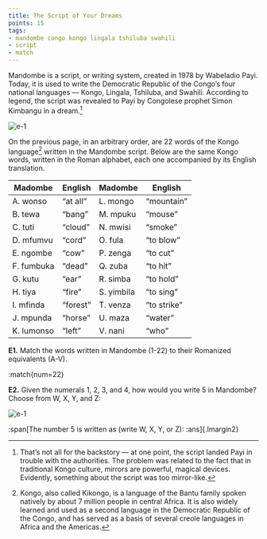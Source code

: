 ```yaml
---
title: The Script of Your Dreams
points: 15
tags:
- mandombe congo kongo lingala tshiluba swahili 
- script
- match
---
```


Mandombe is a script, or writing system, created in 1978 by Wabeladio Payi. Today, it is used to write the
Democratic Republic of the Congo’s four national languages — Kongo, Lingala, Tshiluba, and Swahili.
According to legend, the script was revealed to Payi by Congolese prophet Simon Kimbangu in a dream.[^1]
[^1]: That’s not all for the backstory — at one point, the script landed Payi in trouble with the authorities. The problem was related to the fact that in
traditional Kongo culture, mirrors are powerful, magical devices. Evidently, something about the script was too mirror-like.

![e-1](../../../pimg/naclo2021e-1.png)

On the previous page, in an arbitrary order, are 22 words of the Kongo language[^2] written in the Mandombe
script. Below are the same Kongo words, written in the Roman alphabet, each one accompanied by its
English translation.

| Madombe | English | Madombe | English |
|-|-|-|-|
| A. wonso | “at all” | L. mongo | “mountain” |
| B. tewa | “bang” | M. mpuku | “mouse” |
| C. tuti | “cloud” | N. mwisi | “smoke” |
| D. mfumvu | “cord” | O. fula | “to blow” |
| E. ngombe | “cow” | P. zenga | “to cut” |
| F. fumbuka | “dead” | Q. zuba | “to hit” |
| G. kutu | “ear” | R. simba | “to hold” |
| H. tiya | “fire” | S. yimbila | “to sing” |
| I. mfinda | “forest” | T. venza | “to strike” |
| J. mpunda | “horse” | U. maza | “water” |
| K. lumonso | “left” | V. nani | “who” |


**E1.** Match the words written in Mandombe (1-22) to their Romanized equivalents (A-V).

:match{num=22}

[^2]: Kongo, also called Kikongo, is a language of the Bantu family spoken natively by about 7 million people in central Africa. It is also widely learned and
used as a second language in the Democratic Republic of the Congo, and has served as a basis of several creole languages in Africa and the Americas.


**E2.** Given the numerals 1, 2, 3, and 4, how would you write 5 in Mandombe? Choose from W, X, Y, and Z:

![e-1](../../../pimg/naclo2021e-2.png)


:span[The number 5 is written as (write W, X, Y, or Z): :ans]{.lmargin2}